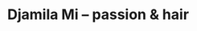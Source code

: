 ---
title: "Djamila Mi – passion & hair"
url: /potsdam/djamila-mi-passion-und-hair/
shop: Friseur
---